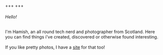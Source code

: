 +++
+++

###### Hello!

I'm Hamish, an all round tech nerd and photographer from Scotland.
Here you can find things i've created, discovered or otherwise found interesting.
<br/>
<br/>
If you like pretty photos, I have a [site](https://photos.hamishweir.uk) for that too!

